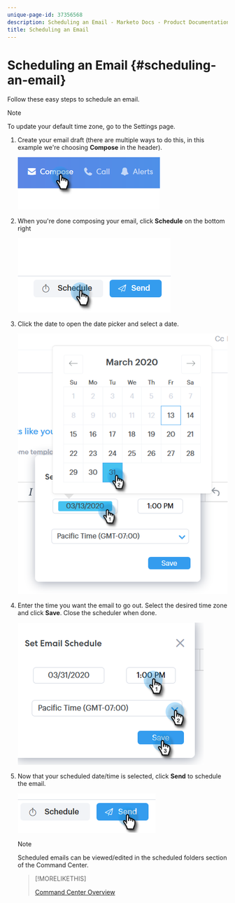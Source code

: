 ```yaml
---
unique-page-id: 37356568
description: Scheduling an Email - Marketo Docs - Product Documentation
title: Scheduling an Email
---
```


# Scheduling an Email {#scheduling-an-email}

Follow these easy steps to schedule an email.

>[!NOTE]
>
>To update your default time zone, go to the Settings page.

1. Create your email draft (there are multiple ways to do this, in this example we're choosing **Compose** in the header).

   ![](assets/one-1.png)

1. When you're done composing your email, click **Schedule** on the bottom right

   ![](assets/two-1.png)

1. Click the date to open the date picker and select a date.

   ![](assets/three-1.png)

1. Enter the time you want the email to go out. Select the desired time zone and click **Save**. Close the scheduler when done.

   ![](assets/four-1.png)

1. Now that your scheduled date/time is selected, click **Send** to schedule the email.

   ![](assets/five-1.png)

   >[!NOTE]
   >
   >Scheduled emails can be viewed/edited in the scheduled folders section of the Command Center.

   >[!MORELIKETHIS]
   >
   >[Command Center Overview](/help/marketo/product-docs/marketo-sales-connect/email/command-center/command-center-overview.md)
